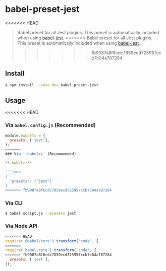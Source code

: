 # babel-preset-jest

<<<<<<< HEAD
> Babel preset for all Jest plugins. This preset is automatically included when using [babel-jest](https://github.com/facebook/jest/tree/main/packages/babel-jest).
=======
> Babel preset for all Jest plugins. This preset is automatically included when using [babel-jest](https://github.com/facebook/jest/tree/master/packages/babel-jest).
>>>>>>> fb9087a8f6cdc7859ecd725957ccb7c04a787284

## Install

```sh
$ npm install --save-dev babel-preset-jest
```

## Usage

<<<<<<< HEAD
### Via `babel.config.js` (Recommended)

```js
module.exports = {
  presets: ['jest'],
};
=======
### Via `.babelrc` (Recommended)

**.babelrc**

```json
{
  "presets": ["jest"]
}
>>>>>>> fb9087a8f6cdc7859ecd725957ccb7c04a787284
```

### Via CLI

```sh
$ babel script.js --presets jest
```

### Via Node API

```javascript
<<<<<<< HEAD
require('@babel/core').transform('code', {
=======
require('babel-core').transform('code', {
>>>>>>> fb9087a8f6cdc7859ecd725957ccb7c04a787284
  presets: ['jest'],
});
```
